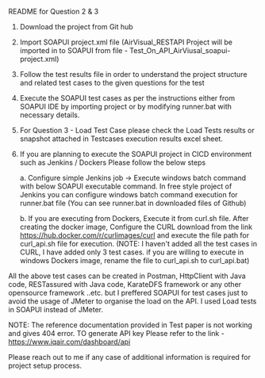 README for Question 2 & 3

1. Download the project from Git hub
2. Import SOAPUI project.xml file (AirVisual_RESTAPI Project will be imported in to SOAPUI from file - Test_On_API_AirViusal_soapui-project.xml)
3. Follow the test results file in order to understand the project structure and related test cases to the given questions for the test
4. Execute the SOAPUI test cases as per the instructions either from SOAPUI IDE by importing project or by modifying runner.bat with necessary details.
5. For Question 3 - Load Test Case please check the Load Tests results or snapshot attached in Testcases execution results excel sheet.
6. If you are planning to execute the SOAPUI project in CICD environment such as Jenkins / Dockers Please follow the below steps
	
	a. Configure simple Jenkins job -> Execute windows batch command with below SOAPUI executable command. In free style project of Jenkins you can configure windows batch command execution for runner.bat file (You can see runner.bat in downloaded files of Github)
	
	b. If you are executing from Dockers, Execute it from curl.sh file. After creating the docker image, Configure the CURL download from the link https://hub.docker.com/r/curlimages/curl and execute the file path for curl_api.sh file for execution.
		(NOTE: I haven't added all the test cases in CURL, I have added only 3 test cases. if you are willing to execute in windows Dockers image, rename the file to curl_api.sh to curl_api.bat)

All the above test cases can be created in Postman, HttpClient with Java code, RESTassured with Java code, KarateDFS framework or any other opensource framework ..etc. but I preffered SOAPUI for test cases just to avoid the usage of JMeter to organise the load on the API. I used Load tests in SOAPUI instead of JMeter.

NOTE: The reference documentation provided in Test paper is not working and gives 404 error. TO generate API key Please refer to the link - https://www.iqair.com/dashboard/api 

Please reach out to me if any case of additional information is required for project setup process.